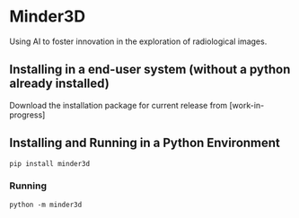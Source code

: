 # Minder3D

Using AI to foster innovation in the exploration of radiological images.

## Installing in a end-user system (without a python already installed)

Download the installation package for current release from
    [work-in-progress]

## Installing and Running in a Python Environment

    pip install minder3d

### Running 

    python -m minder3d
